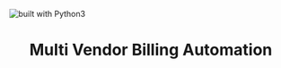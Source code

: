 ![built with Python3](https://img.shields.io/badge/built%20with-Python3-red.svg)

<h1 align="center"> Multi Vendor Billing Automation </h1>

<div align="center">

</div>